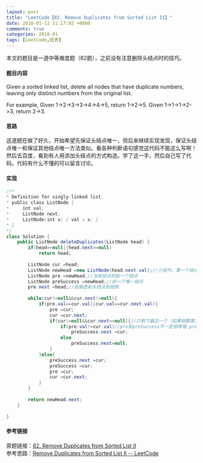 ```yaml
---
layout: post
title: "LeetCode【82. Remove Duplicates from Sorted List II】"
date: 2018-01-11 11:17:02 +0800
comments: true
categories: 2018-01
tags: [LeetCode,链表]
---
```

本文的题目是一道中等难度题（82题），之前没有注意删除头结点时的技巧。<!--more-->

#### 题目内容
Given a sorted linked list, delete all nodes that have duplicate numbers, leaving only distinct numbers from the original list.

For example,
Given 1->2->3->3->4->4->5, return 1->2->5.
Given 1->1->1->2->3, return 2->3.

#### 思路
这道题在做了好久，开始希望先保证头结点唯一，但后来继续实现发现，保证头结点唯一和保证其他结点唯一方法类似。看各种判断语句感觉这代码不能这么写啊！
然后去百度，看到有人用添加头结点的方式构造。学了这一手，然后自己写了代码。代码有什么不懂的可以留言讨论。

#### 实现
```java
/** 
* Definition for singly-linked list. 
* public class ListNode { 
*     int val; 
*     ListNode next; 
*     ListNode(int x) { val = x; } 
* } 
*/  
class Solution {  
    public ListNode deleteDuplicates(ListNode head) {  
        if(head==null||head.next==null)  
            return head;  
      
        ListNode cur =head;  
        ListNode newHead =new ListNode(head.next.val);//小技巧，第一个结点，让左边等于右边咯 
        ListNode pre =newHead;//当前结点的前一个结点  
        ListNode preSuccess =newHead;//前一个唯一结点  
        pre.next =head;//连接虚拟头结点到链表  
          
        while(cur!=null&&cur.next!=null){  
            if(pre.val==cur.val||cur.val==cur.next.val){  
                pre =cur;  
                cur =cur.next;  
                if(cur!=null&&cur.next==null){//只剩下最后一个（如果倒数第二个已经加入链表，那么最后一个也默认加入了）  
                    if(pre.val!=cur.val)//pre和preSuccess不一定相等哦 preSuccess不一定连接着cur  
                        preSuccess.next =cur;  
                    else  
                        preSuccess.next=null;  
                }  
            }else{  
                preSuccess.next =cur;  
                preSuccess =cur;  
                pre =cur;  
                cur =cur.next;           
            }     
        }  
  
        return newHead.next;  
    }  
  
} 
```


#### 参考链接
原题链接：[82. Remove Duplicates from Sorted List II](https://leetcode.com/problems/remove-duplicates-from-sorted-list-ii/description/)  
参考思路：[Remove Duplicates from Sorted List II -- LeetCode](http://blog.csdn.net/linhuanmars/article/details/24389429)
